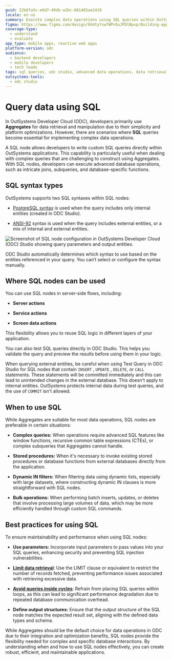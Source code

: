 ```yaml
---
guid: 22b6fa5c-e6d7-49db-a2bc-861465aa1419
locale: en-us
summary: Execute complex data operations using SQL queries within OutSystems Developer Cloud (ODC), including support for PostgreSQL and ANSI-92 syntax in ODC Studio.
figma: https://www.figma.com/design/6G4tyYswfWPn5uJPDlBpvp/Building-apps?node-id=7298-10
coverage-type:
  - understand
  - evaluate
app_type: mobile apps, reactive web apps
platform-version: odc
audience:
  - backend developers
  - mobile developers
  - tech leads
tags: sql queries, odc studio, advanced data operations, data retrieval
outsystems-tools:
  - odc studio
---
```


# Query data using SQL

In OutSystems Developer Cloud (ODC), developers primarily use **Aggregates** for data retrieval and manipulation due to their simplicity and platform optimizations. However, there are scenarios where **SQL** queries become essential for implementing complex data operations.

A SQL node allows developers to write custom SQL queries directly within OutSystems applications. This capability is particularly useful when dealing with complex queries that are challenging to construct using Aggregates. With SQL nodes, developers can execute advanced database operations, such as intricate joins, subqueries, and database-specific functions.

## SQL syntax types

OutSystems supports two SQL syntaxes within SQL nodes:

* [PostgreSQL syntax](../../../../onboarding/differences-sql.md) is used when the query includes only internal entities (created in ODC Studio).

* [ANSI-92](ansi-92-syntax.md) syntax is used when the query includes external entities, or a mix of internal and external entities.

![Screenshot of SQL node configuration in OutSystems Developer Cloud (ODC) Studio showing query parameters and output entities.](images/use-sql-odcs.png "SQL Node Configuration in ODC Studio")

ODC Studio automatically determines which syntax to use based on the entities referenced in your query. You can’t select or configure the syntax manually.

## Where SQL nodes can be used

You can use SQL nodes in server-side flows, including:

* **Server actions**

* **Service actions**

* **Screen data actions**

This flexibility allows you to reuse SQL logic in different layers of your application.

You can also test SQL queries directly in ODC Studio. This helps you validate the query and preview the results before using them in your logic.

<div class="warning" markdown="1">

When querying external entities, be careful when using Test Query in ODC Studio for SQL nodes that contain ```INSERT``` , ```UPDATE``` , ```DELETE```, or ```CALL``` statements.
These statements will be committed immediately and this can lead to unintended changes in the external database.
This doesn't apply to internal entities. OutSystems protects internal data during test queries, and the use of ```COMMIT``` isn't allowed.

</div>

## When to use SQL


While Aggregates are suitable for most data operations, SQL nodes are preferable in certain situations:

* **Complex queries:** When operations require advanced SQL features like window functions, recursive common table expressions (CTEs), or complex subqueries that Aggregates cannot handle.

* **Stored procedures:** When it's necessary to invoke existing stored procedures or database functions from external databases directly from the application.

* **Dynamic IN filters:** When filtering data using dynamic lists, especially with large datasets, where constructing dynamic IN clauses is more straightforward with SQL nodes.

* **Bulk operations:** When performing batch inserts, updates, or deletes that involve processing large volumes of data, which may be more efficiently handled through custom SQL commands.


## Best practices for using SQL

To ensure maintainability and performance when using SQL nodes:

* **Use parameters:** Incorporate input parameters to pass values into your SQL queries, enhancing security and preventing SQL injection vulnerabilities.

* [**Limit data retrieval**](../../../../monitor-and-troubleshoot/manage-technical-debt/performance/unlimited-records-in-sql-query.md): Use the LIMIT clause or equivalent to restrict the number of records fetched, preventing performance issues associated with retrieving excessive data.

* [**Avoid queries inside cycles**](../../../../monitor-and-troubleshoot/manage-technical-debt/performance/aggregate-or-sql-query-inside-a-cycle.md): Refrain from placing SQL queries within loops, as this can lead to significant performance degradation due to repeated database communication overhead.

* **Define output structures:** Ensure that the output structure of the SQL node matches the expected result set, aligning with the defined data types and schema.

While Aggregates should be the default choice for data operations in ODC due to their integration and optimization benefits, SQL nodes provide the flexibility needed for complex and specific database interactions. By understanding when and how to use SQL nodes effectively, you can create robust, efficient, and maintainable applications.
